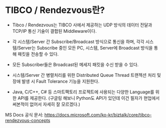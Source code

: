 # TIBCO / Rendezvous란?
- Tibco / Rendezvous는 TIBCO 사에서 제공하는 UDP 방식의 데이터 전달과 TCP/IP 통신 기술이 결합된 Middleware이다.
- 각 시스템/Server 간 Subscribe/Broadcast 방식으로 통신을 하며, 각각 시스템/Server는 Subscribe 중인 모든 PC, 시스템, Server에 Broadcast 방식을 통해 패킷을 전송할 수 있다.
- 모든 Subscriber들은 Broadcast된 메세지 패킷을 수신 받을 수 있다.
- 시스템/Server 간 병렬처리를 위한 Distributed Queue Thread 트랜젝션 처리 및 장애 발생 시 Fault Tolerance 기능을 지원한다.

- Java, C/C++, C# 등 스마트팩토리 프로젝트에 사용되는 다양한 Language를 위한 API를 제공한다. (구글링 해보니 Python도 API가 있던데 이건 필자가 현업에서 써본적이 없어서 자세히 잘 모르겠다.) 
 
 MS Docs 공식 문서: https://docs.microsoft.com/ko-kr/biztalk/core/tibco-rendezvous-concepts
